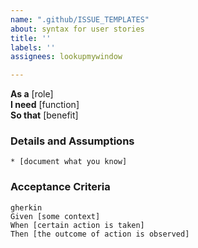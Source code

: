 ```yaml
---
name: ".github/ISSUE_TEMPLATES"
about: syntax for user stories
title: ''
labels: ''
assignees: lookupmywindow

---
```


**As a** [role]  
**I need** [function]  
**So that** [benefit]  
      
### Details and Assumptions
    * [document what you know]      
### Acceptance Criteria     
    gherkin 
    Given [some context]
    When [certain action is taken]
    Then [the outcome of action is observed]
